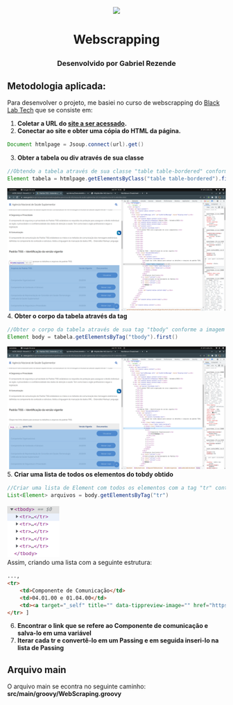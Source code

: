 <p align="center">
<img src="https://d3j0t7vrtr92dk.cloudfront.net/acelerazg/1641592492_Acelera_ZG__Identidade_Visual_Verde_Grafite__2000_x_800_px_.png">
</p>

# <p align="center">Webscrapping</p>
### <p align="center">Desenvolvido por Gabriel Rezende</p>

## Metodologia aplicada: 
Para desenvolver o projeto, me basiei no curso de webscrapping do [Black Lab Tech](https://github.com/felipesilvamelo28/api-demo) que se consiste em: 
1. __Coletar a URL do [site a ser acessado](https://www.gov.br/ans/pt-br/assuntos/prestadores/padrao-para-troca-de-informacao-de-saude-suplementar-2013-tiss/padrao-tiss-2013-setembro-2022).__ 
2. __Conectar ao site e obter uma cópia do HTML da página.__
```groovy
Document htmlpage = Jsoup.connect(url).get()
```
3. __Obter a tabela ou div através de sua classe__
```groovy
//Obtendo a tabela através de sua classe "table table-bordered" conforme imagem abaixo
Element tabela = htmlpage.getElementsByClass("table table-bordered").first()
```
![](imgs/DEMO1.png)
4. __Obter o corpo da tabela através da tag__ 
```groovy
//Obter o corpo da tabela através de sua tag "tbody" conforme a imagem abaixo
Element body = tabela.getElementsByTag("tbody").first()
```
![](imgs/DEMO2.png)
5. __Criar uma lista de todos os elementos do tobdy obtido__
```groovy
//Criar uma lista de Element com todos os elementos com a tag "tr" contidos na tag "tbody", conforme imagem abaixo
List<Element> arquivos = body.getElementsByTag("tr")
```
![](imgs/DEMO3.png)<br>
Assim, criando uma lista com a seguinte estrutura:
```html
...,
<tr>
    <td>Componente de Comunicação</td>
    <td>04.01.00 e 01.04.00</td>
    <td><a target="_self" title="" data-tippreview-image="" href="https://www.gov.br/ans/pt-br/arquivos/assuntos/prestadores/padrao-para-troca-de-informacao-de-saude-suplementar-tiss/padrao-tiss/PadroTISSComunicao202209.zip" data-tippreview-title="" data-tippy="" class="btn btn-primary btn-sm center-block internal-link" data-tippreview-enabled="true">Baixar&nbsp;<span class="sr-only">Componente de Comunicação.</span>(.zip)</a></td>
</tr> ]
```
6. __Encontrar o link que se refere ao Componente de comunicação e salva-lo em uma variável__
7. __Iterar cada tr e convertê-lo em um Passing e em seguida inseri-lo na lista de Passing__

## Arquivo main
O arquivo main se econtra no seguinte caminho: __src/main/groovy/WebScraping.groovy__